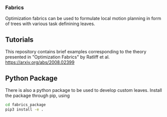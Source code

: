 ### Fabrics

Optimization fabrics can be used to formulate local motion planning in form of trees with various task definining leaves.

## Tutorials

This repository contains brief examples corresponding to the theory presented in "Optimization Fabrics" by Ratliff et al.
https://arxiv.org/abs/2008.02399

## Python Package

There is also a python package to be used to develop custom leaves.
Install the package through pip, using 
```bash
cd fabrics_package
pip3 install -e .
```

